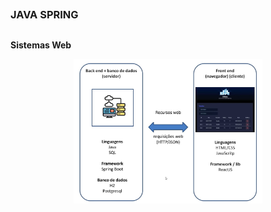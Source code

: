 ##
### JAVA SPRING
##



**Sistemas Web**

<p align="center">
  <img alt="...." src="./assets/sistemasweb.jpg" width="60%">
</p>

















